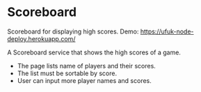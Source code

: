 # Scoreboard
Scoreboard for displaying high scores. Demo: https://ufuk-node-deploy.herokuapp.com/

A Scoreboard service that shows the high scores of a game.

- The page lists name of players and their scores. 
- The list must be sortable by score.
- User can input more player names and scores.
